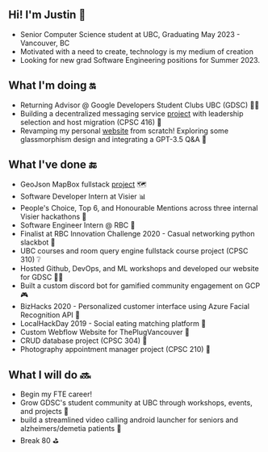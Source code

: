 ## Hi! I'm Justin 👦
- Senior Computer Science student at UBC, Graduating May 2023 - Vancouver, BC
- Motivated with a need to create, technology is my medium of creation
- Looking for new grad Software Engineering positions for Summer 2023.

## What I'm doing :on:
- Returning Advisor @ Google Developers Student Clubs UBC (GDSC) 👨‍💻
- Building a decentralized messaging service [project](https://github.com/Harin329/DeMeS) with leadership selection and host migration (CPSC 416) 🔨
- Revamping my personal [website](https://jrchan.ca/) from scratch! Exploring some glassmorphism design and integrating a GPT-3.5 Q&A :large_blue_diamond:

## What I've done :end:
- GeoJson MapBox fullstack [project](https://github.com/jrchan84/Evoly-Map-WebApp) 🗺️
- Software Developer Intern at Visier 📊
- People's Choice, Top 6, and Honourable Mentions across three internal Visier hackathons 🥇
- Software Engineer Intern @ RBC 🏦
- Finalist at RBC Innovation Challenge 2020 - Casual networking python slackbot 🤖
- UBC courses and room query engine fullstack course project (CPSC 310) ❔
- Hosted Github, DevOps, and ML workshops and developed our website for GDSC 🧑‍💻
- Built a custom discord bot for gamified community engagement on GCP 🎮
- BizHacks 2020 - Personalized customer interface using Azure Facial Recognition API 🌝
- LocalHackDay 2019 - Social eating matching platform 🍖
- Custom Webflow Website for ThePlugVancouver 🔌
- CRUD database project (CPSC 304) 📁
- Photography appointment manager project (CPSC 210) 📸

## What I will do :soon:
- Begin my FTE career!
- Grow GDSC's student community at UBC through workshops, events, and projects 👥
- build a streamlined video calling android launcher for seniors and alzheimers/demetia patients :iphone:
- Break 80 ⛳

<!---
[![Justins's GitHub stats](https://github-readme-stats.vercel.app/api?username=jrchan84&count_private=true&theme=react)](https://github.com/anuraghazra/github-readme-stats)

[![Top Langs](https://github-readme-stats.vercel.app/api/top-langs/?username=jrchan84&count_private=true&layout=compact&theme=react)](https://github.com/anuraghazra/github-readme-stats)
-->

